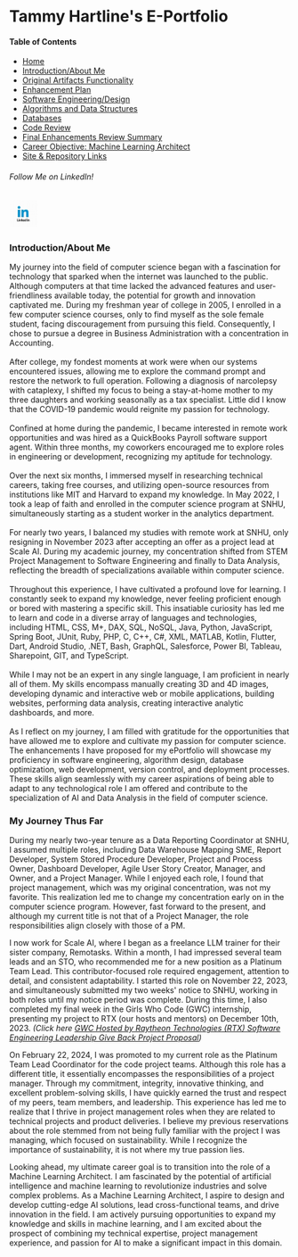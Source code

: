 <!-- assessment-and-intro.md -->

# Tammy Hartline's E-Portfolio

#### Table of Contents

- [Home](/index.md/)
- [Introduction/About Me](/intro.md/)
- [Original Artifacts Functionality](/original-artifact-functionality.md/)
- [Enhancement Plan](/enhancement-plan.md/)
- [Software Engineering/Design](/software-engineering-and-design.md/)
- [Algorithms and Data Structures](/algorithms-and-data-structures.md/)
- [Databases](/databases.md/)
- [Code Review](/code-review.md/)
- [Final Enhancements Review Summary](/final-enhancements-review-summary.md/)
- [Career Objective: Machine Learning Architect](/career-objective.md)
- [Site & Repository Links](/site-and-repo-links.md/)

###### Follow Me on LinkedIn!
<a href="https://www.linkedin.com/in/tammy-hartline-91981266/"><img src="linkedin.jpg" width="50" height="50" alt="LinkedIn Logo"></a>

### Introduction/About Me

  My journey into the field of computer science began with a fascination for technology that sparked when the internet was launched to the public. Although computers at that time lacked the advanced features and user-friendliness available today, the potential for growth and innovation captivated me. During my freshman year of college in 2005, I enrolled in a few computer science courses, only to find myself as the sole female student, facing discouragement from pursuing this field. Consequently, I chose to pursue a degree in Business Administration with a concentration in Accounting.
<br/>
<br/>
  After college, my fondest moments at work were when our systems encountered issues, allowing me to explore the command prompt and restore the network to full operation. Following a diagnosis of narcolepsy with cataplexy, I shifted my focus to being a stay-at-home mother to my three daughters and working seasonally as a tax specialist. Little did I know that the COVID-19 pandemic would reignite my passion for technology.
<br/>
<br/>
  Confined at home during the pandemic, I became interested in remote work opportunities and was hired as a QuickBooks Payroll software support agent. Within three months, my coworkers encouraged me to explore roles in engineering or development, recognizing my aptitude for technology.
<br/>
<br/>
  Over the next six months, I immersed myself in researching technical careers, taking free courses, and utilizing open-source resources from institutions like MIT and Harvard to expand my knowledge. In May 2022, I took a leap of faith and enrolled in the computer science program at SNHU, simultaneously starting as a student worker in the analytics department.
<br/>
<br/>
  For nearly two years, I balanced my studies with remote work at SNHU, only resigning in November 2023 after accepting an offer as a project lead at Scale AI. During my academic journey, my concentration shifted from STEM Project Management to Software Engineering and finally to Data Analysis, reflecting the breadth of specializations available within computer science.
<br/>
<br/>
  Throughout this experience, I have cultivated a profound love for learning. I constantly seek to expand my knowledge, never feeling proficient enough or bored with mastering a specific skill. This insatiable curiosity has led me to learn and code in a diverse array of languages and technologies, including HTML, CSS, M+, DAX, SQL, NoSQL, Java, Python, JavaScript, Spring Boot, JUnit, Ruby, PHP, C, C++, C#, XML, MATLAB, Kotlin, Flutter, Dart, Android Studio, .NET, Bash, GraphQL, Salesforce, Power BI, Tableau, Sharepoint, GIT, and TypeScript.
<br/>
<br/>
  While I may not be an expert in any single language, I am proficient in nearly all of them. My skills encompass manually creating 3D and 4D images, developing dynamic and interactive web or mobile applications, building websites, performing data analysis, creating interactive analytic dashboards, and more.
<br/>
<br/>
  As I reflect on my journey, I am filled with gratitude for the opportunities that have allowed me to explore and cultivate my passion for computer science. The enhancements I have proposed for my ePortfolio will showcase my proficiency in software engineering, algorithm design, database optimization, web development, version control, and deployment processes. These skills align seamlessly with my career aspirations of being able to adapt to any technological role I am offered and contribute to the specialization of AI and Data Analysis in the field of computer science.

### My Journey Thus Far

During my nearly two-year tenure as a Data Reporting Coordinator at SNHU, I assumed multiple roles, including Data Warehouse Mapping SME, Report Developer, System Stored Procedure Developer, Project and Process Owner, Dashboard Developer, Agile User Story Creator, Manager, and Owner, and a Project Manager. While I enjoyed each role, I found that project management, which was my original concentration, was not my favorite. This realization led me to change my concentration early on in the computer science program. However, fast forward to the present, and although my current title is not that of a Project Manager, the role responsibilities align closely with those of a PM.

I now work for Scale AI, where I began as a freelance LLM trainer for their sister company, Remotasks. Within a month, I had impressed several team leads and an STO, who recommended me for a new position as a Platinum Team Lead. This contributor-focused role required engagement, attention to detail, and consistent adaptability. I started this role on November 22, 2023, and simultaneously submitted my two weeks' notice to SNHU, working in both roles until my notice period was complete. During this time, I also completed my final week in the Girls Who Code (GWC) internship, presenting my project to RTX (our hosts and mentors) on December 10th, 2023. _(Click here [GWC Hosted by Raytheon Technologies (RTX) Software Engineering Leadership Give Back Project Proposal](/internship_project.md))_

On February 22, 2024, I was promoted to my current role as the Platinum Team Lead Coordinator for the code project teams. Although this role has a different title, it essentially encompasses the responsibilities of a project manager. Through my commitment, integrity, innovative thinking, and excellent problem-solving skills, I have quickly earned the trust and respect of my peers, team members, and leadership. This experience has led me to realize that I thrive in project management roles when they are related to technical projects and product deliveries. I believe my previous reservations about the role stemmed from not being fully familiar with the project I was managing, which focused on sustainability. While I recognize the importance of sustainability, it is not where my true passion lies.

Looking ahead, my ultimate career goal is to transition into the role of a Machine Learning Architect. I am fascinated by the potential of artificial intelligence and machine learning to revolutionize industries and solve complex problems. As a Machine Learning Architect, I aspire to design and develop cutting-edge AI solutions, lead cross-functional teams, and drive innovation in the field. I am actively pursuing opportunities to expand my knowledge and skills in machine learning, and I am excited about the prospect of combining my technical expertise, project management experience, and passion for AI to make a significant impact in this domain.
